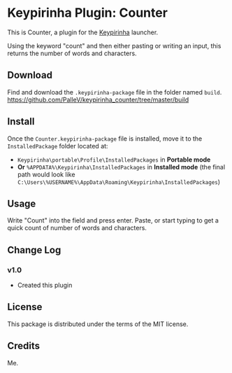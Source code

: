# Keypirinha Plugin: Counter

This is Counter, a plugin for the
[Keypirinha](http://keypirinha.com) launcher.

Using the keyword "count" and then either pasting or writing an input, this returns the number of words and characters.

## Download

Find and download the `.keypirinha-package` file in the folder named `build`. 
https://github.com/PalleV/keypirinha_counter/tree/master/build

## Install

Once the `Counter.keypirinha-package` file is installed, move it to the `InstalledPackage` folder located at:

* `Keypirinha\portable\Profile\InstalledPackages` in **Portable mode**
* **Or** `%APPDATA%\Keypirinha\InstalledPackages` in **Installed mode** (the
  final path would look like
  `C:\Users\%USERNAME%\AppData\Roaming\Keypirinha\InstalledPackages`)


## Usage

Write "Count" into the field and press enter. Paste, or start typing to get a quick count of number of words and characters.

## Change Log

### v1.0

* Created this plugin

## License

This package is distributed under the terms of the MIT license.

## Credits

Me.